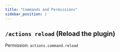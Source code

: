 ```yaml
---
title: "Commands and Permissions"
sidebar_position: 1
---
```


## `/actions reload` (Reload the plugin)
Permission: `actions.command.reload`
